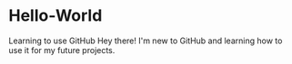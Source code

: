 # Hello-World
Learning to use GitHub
Hey there! I'm new to GitHub and learning how to use it for my future projects. 
